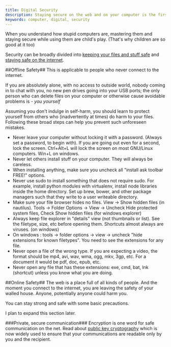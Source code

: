 ```yaml
---
title: Digital Security
description: Staying secure on the web and on your computer is the first thing you learn before starting to use them
keywords: computer, digital, security
---
```

When you understand how stupid computers are, mastering them and staying secure while using them are child's play. (That's why children are so good at it too)

Security can be broadly divided into [keeping your files and stuff safe](#offline-safety) and [staying safe on the internet](#online-safety).

##Offline Safety##
This is applicable to people who never connect to the internet. 

If you are absolutely alone, with no access to outside world, nobody coming in to chat with you, no new pen drives going into your USB ports; the only person who can delete files on your computer or otherwise cause avoidable problems is - *you yourself*

Assuming you don't indulge in self-harm, you should learn to protect yourself from others who (inadvertently at times) do harm to your files. Following these broad steps can help you prevent such unforeseen mistakes.

* Never leave your computer without locking it with a password. (Always set a password, to begin with). If you are going out even for a second, lock the screen. Ctrl+Alt+L will lock the screen on most GNU/Linux computers. Win+L on windows. 
* Never let others install stuff on your computer. They will always be careless.
* When installing anything, make sure you uncheck all "install ask toolbar FREE!" options.
* Never use sudo to install something that does not require sudo. For example, install python modules with virtualenv, install node libraries inside the home directory. Set up brew, bower, and other package managers such that they write to a user writeable directory.
* Make sure your file browser hides no files. View -> Show hidden files (in nautilus). Tools -> Folder Options -> View -> Uncheck Hide protected system files, Check Show hidden files (for windows explorer)
* Always keep file explorer in "details" view (not thumbnails or list). See the filetype, size, etc before opening them. Shortcuts almost always are viruses. (on windows)
* On windows : tools -> folder options -> view -> uncheck "hide extensions for known filetypes". You need to see the extensions for any file.
* Never open a file of the wrong type. If you are expecting a video, the format should be mp4, avi, wav, wma, ogg, mkv, 3gp, etc. For a document it would be pdf, doc, epub, etc. 
* Never open any file that has these extensions: exe, cmd, bat, lnk (shortcut) unless you know what you are doing.

##Online Safety##
The web is a place full of all kinds of people. And the moment you connect to the internet, you are leaving the safety of your walled house. Anyone, potentially anyone could harm you.

You can stay strong and safe with some basic precautions.

I plan to expand this section later.


###Private, secure communication###
Encryption is one word for safe communication on the net. Read about [public key cryptography](../public-key-cryptography/) which is now widely used to ensure that your communications are readable only by you and the recipient.

